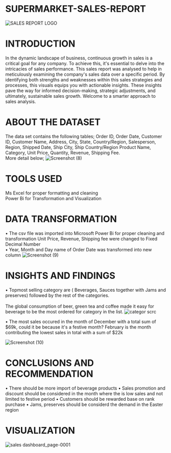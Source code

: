 # SUPERMARKET-SALES-REPORT
![SALES REPORT LOGO](https://github.com/BayoMoh/SUPERMARKET-SALES-REPORT/assets/144594657/658a3491-f371-4080-90c9-cec2083a0251)

# INTRODUCTION
In the dynamic landscape of business, continuous growth in sales is a critical goal for any company. To achieve this, it's essential to delve into the intricacies of sales performance. This sales report was analysed to help in meticulously examining the company's sales data over a specific period. By identifying both strengths and weaknesses within this sales strategies and processes, this visuals equips you with actionable insights. These insights pave the way for informed decision-making, strategic adjustments, and ultimately, sustainable sales growth. Welcome to a smarter approach to sales analysis.
# ABOUT THE DATASET
The data set contains the following tables; Order ID, Order Date, Customer ID, Customer Name, Address, City, State, Country/Region,	Salesperson,	Region,	Shipped Date,	Ship City,	Ship Country/Region	Product Name,	Category,	Unit Price,	Quantity,	Revenue,	Shipping Fee. 
<br> More detail below;
![Screenshot (8)](https://github.com/BayoMoh/SUPERMARKET-SALES-REPORT/assets/144594657/864b1315-a9fc-4bdc-a951-16ea511326f2)
# TOOLS USED
Ms Excel for proper formatting and cleaning
<br> Power Bi for Transformation and Visualization
# DATA TRANSFORMATION
• The csv file was imported into Microsoft Power Bi for proper cleaning and transformation 
Unit Price, Revenue, Shipping fee were changed to Fixed Decimal Number
<br> • Year, Month and Day name of Order Date was transformed into new column
![Screenshot (9)](https://github.com/BayoMoh/SUPERMARKET-SALES-REPORT/assets/144594657/87782a8f-b9d0-407f-89bd-de3cd3d8a9cc)

# INSIGHTS AND FINDINGS
• Topmost selling category are ( Beverages, Sauces together with Jams and preserves) followed by the rest of the categories.   
<br> The global consumption of beer, green tea and coffee made it easy for beverage to be the most ordered for category in the list.
![categor scrc](https://github.com/BayoMoh/SUPERMARKET-SALES-REPORT/assets/144594657/14f090dd-7fd4-4987-b2ae-99a01b94ded7)

• The most sales occured in the month of December with a total sum of $69k, could it be because it's a festive month? February is the month contributing the lowest sales in total with a sum of $22k

![Screenshot (10)](https://github.com/BayoMoh/SUPERMARKET-SALES-REPORT/assets/144594657/5523ae77-b3e1-4352-ab0c-5cd763ddbfcb)

# CONCLUSIONS AND RECOMMENDATION
• There should be more import of beverage products 
• Sales promotion and discount should be considered in the month where the is low sales and not limited to festive period
• Customers should be rewarded base on rank purchase
• Jams, preserves should be considerd the demand in the Easter region

# VISUALIZATION
![sales dashboard_page-0001](https://github.com/BayoMoh/SUPERMARKET-SALES-REPORT/assets/144594657/6557cd0b-9e02-485a-8a33-d38fbffdaefa)



